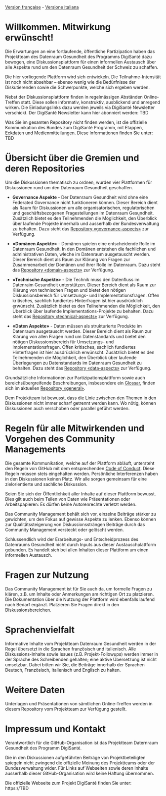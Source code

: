 [Version française](README-FR.md) - [Versione italiana](README-IT.md)

# Willkommen. Mitwirkung erwünscht!

Die Erwartungen an eine fortlaufende, öffentliche Partizipation haben das Projektteam des Datenraum Gesundheit des Programms DigiSanté dazu bewogen, eine Diskussionsplattform für einen informellen Austausch über alle Aspekte rund um den Datenraum Gesundheit der Schweiz zu schaffen.

Die hier vorliegende Plattform wird sich entwickeln. Die Teilnahme-Intensität ist noch nicht absehbar – ebenso wenig wie die Bedürfnisse der Diskutierenden sowie die Schwerpunkte, welche sich ergeben werden.

Nebst der Diskussionsplattform finden in regelmässigen Abständen Online-Treffen statt. Diese sollen informativ, konstruktiv, ausblickend und anregend wirken. Die Einladungslinks dazu werden jeweils via DigiSanté Newsletter verschickt. Der DigiSanté Newsletter kann hier abonniert werden: TBD

Was Sie im gesamten Repository nicht finden werden, ist die offizielle Kommunikation des Bundes zum DigiSanté Programm, mit Etappen, Eckdaten und Medienmitteilungen. Diese Informationen finden Sie unter: TBD

# Übersicht über die Gremien und deren Repositories
Um die Diskussionen thematisch zu ordnen, wurden vier Plattformen für Diskussionen rund um den Datenraum Gesundheit geschaffen.

*	**Governance Aspekte** - Der Datenraum Gesundheit wird ohne eine Federated Governance nicht funktioneren können. Dieser Bereich dient als Raum für Diskussionen um alle organisatorischen, regulatorischen und geschäftsbezogenen Fragestellungen im Datenraum Gesundheit. Zusätzlich bietet es den Teilnehmenden die Möglichkeit, den Überblick über laufende Projekte innerhalb und ausserhalb der Bundesverwaltung zu behalten.
Dazu steht das [Repository «governance-aspects»](https://github.com/SwissHDS/governance-aspects) zur Verfügung.

*	**«Domänen Aspekte»** - Domänen spielen eine entscheidende Rolle im Datenraum Gesundheit. In den Domänen entstehen die fachlichen und administrativen Daten, wleche im Datenraum ausgetauscht werden. Dieser Bereich dient als Raum zur Klärung von Fragen zur Zusammenarbeit der Domänen und ihrer Rolle im Datenraum.
Dazu steht das [Repository «domain-aspects»](https://github.com/SwissHDS/domain-aspects) zur Verfügung.

*	**«Technische Aspekte»** - Die Technik muss den Datenfluss im Datenraim Gesundheit unterstützen. Dieser Bereich dient als Raum zur Klärung von technischen Fragen und bietet den nötigen Diskussionsbereich für Umsetzungs- und Implementationsfragen. Offen kritisches, sachlich fundiertes Hinterfragen ist hier ausdrücklich erwünscht. Zusätzlich bietet es den Teilnehmenden die Möglichkeit, den Überblick über laufende Implementations-Projekte zu behalten.
Dazu steht das [Repository «technical-aspects»](https://github.com/SwissHDS/technical-aspects) zur Verfügung.

*	**«Daten Aspekte»** - Daten müssen als strukturierte Produkte im Datenraum ausgetauscht werden. Dieser Bereich dient als Raum zur Klärung von allen Fragen rund um Datenstandards und bietet den nötigen Diskussionsbereich für Umsetzungs- und Implementationsfragen. Offen kritisches, sachlich fundiertes Hinterfragen ist hier ausdrücklich erwünscht. Zusätzlich bietet es den Teilnehmenden die Möglichkeit, den Überblick über laufende Überlegungen zu Datenstandards im Datenraum Gesundheit zu behalten.
Dazu steht das [Repository «data-aspects»](https://github.com/SwissHDS/data-aspects) zur Verfügung.

Grundsätzliche Informationen zur Partizipationsplattform sowie auch bereichsübergreifende Beschreibungen, insbesondere ein [Glossar](TBD), finden sich im aktuellen [Repository «general»](https://github.com/SwissHDS/general).

Dem Projektteam ist bewusst, dass die Linie zwischen den Themen in den Diskussionen nicht immer scharf getrennt werden kann. Wo nötig, können Diskussionen auch verschoben oder parallel geführt werden.

# Regeln für alle Mitwirkenden und Vorgehen des Community Managements
Die gesamte Kommunikation, welche auf der Plattform abläuft, untersteht den Regeln von GitHub mit dem entsprechenden [Code of Conduct](https://docs.github.com/articles/github-community-guidelines). Diese Regeln müssen stets eingehalten werden. Persönliche Interferenzen haben in den Diskussionen keinen Platz. Wir alle sorgen gemeinsam für eine zielorientierte und sachliche Diskussion.

Seien Sie sich der Öffentlichkeit aller Inhalte auf dieser Plattform bewusst. Dies gilt auch beim Teilen von Daten wie Präsentationen oder Arbeitspapieren: Es dürfen keine Autorenrechte verletzt werden.

Das Community Management behält sich vor, einzelne Beiträge stärker zu gewichten, um den Fokus auf gewisse Aspekte zu lenken. Ebenso können zur Qualitätssteigerung von Diskussionssträngen Beiträge durch das Community Management versteckt oder gelöscht werden.

Schlussendlich wird der Erarbeitungs- und Entscheidprozess des Datenraums Gesundheit nicht durch Inputs aus dieser Austauschplattform gebunden. Es handelt sich bei allen Inhalten dieser Plattform um einen informellen Austausch.

#	Fragen zur Nutzung
Das Community Management ist für Sie auch da, um formelle Fragen zu klären, z.B. um Inhalte oder Anmerkungen am richtigen Ort zu platzieren. Die Dokumentation über die Nutzung der Plattform wird ebenfalls laufend nach Bedarf ergänzt. Platzieren Sie Fragen direkt in den Diskussionsbereichen.

#	Sprachenvielfalt
Informative Inhalte vom Projektteam Datenraum Gesundheit werden in der Regel übersetzt in die Sprachen französisch und italienisch. Alle Diskussions-Inhalte sowie Issues (z.B. Projekt-Followups) werden immer in der Sprache des Schreibenden gehalten; eine aktive Übersetzung ist nicht umsetzbar. Dabei bitten wir Sie, die Beiträge innerhalb der Sprachen Deutsch, Französisch, Italienisch und Englisch zu halten.

#	Weitere Daten
Unterlagen und Präsentationen von sämtlichen Online-Treffen werden in diesem Repository vom Projektteam zur Verfügung gestellt.

#	Impressum und Kontakt
Verantwortlich für die GitHub-Organisation ist das Projektteam Daternraum Gesundheit des Programm DigiSanté.

Die in den Diskussionen aufgeführten Beiträge von Projektbeteiligten spiegeln nicht zwingend die offizielle Meinung des Projektteams oder der Bundesverwaltung wider. Für Links auf Webseiten sowie deren Inhalte ausserhalb dieser GitHub-Organisation wird keine Haftung übernommen.

Die offizielle Webseite zum Projekt DigiSanté finden Sie unter:  
https://TBD
